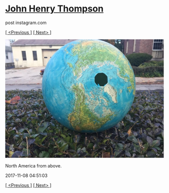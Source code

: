 # [John Henry Thompson](../README.md)
post instagram.com

[[ <Previous ]](2017-11-08-1.md) [[ Next> ]](2017-11-05-1.md)

[![](../media/2017-11-08/North-America-from-above.jpg)](../README.md)

North America from above.

2017-11-08 04:51:03

[[ <Previous ]](2017-11-08-1.md) [[ Next> ]](2017-11-05-1.md)